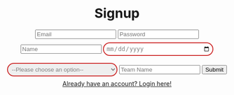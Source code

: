 <html lang="en">
  <head>
    <meta charset="UTF-8" />
    <meta http-equiv="X-UA-Compatible" content="IE=edge" />
    <meta name="viewport" content="width=device-width, initial-scale=1.0" />
    <title>Signup</title>
  </head>

  <body>
    <h1 style="text-align: center; font-size: 30px">
Signup
    </h1>
 <div style="margin: 0 auto; text-align: center">
    <input type="text" id="email" name="email" placeholder="Email">
    <input type="password" id="password" name="password" required placeholder="Password">
    <input type="text" id="name" name="name" placeholder="Name">
    <input type="date" id="dob" name="dob" placeholder="MM-dd-yyyy" style="width: 50%;
  padding: 5px 5px;
  margin: 8px 0;
  box-sizing: border-box;
  border: 2px solid #CD2A2A;
  border-radius: 40px;
  color: gray;">
  <select id="gender" name="gender" placeholder="Gender" style ="width: 50%;
  padding: 5px 5px;
  margin: 8px 0;
  box-sizing: border-box;
  border: 2px solid #CD2A2A;
  border-radius: 40px;
  color: gray;">
    <option value="">--Please choose an option--</option>
    <option value="Male">Male</option>
    <option value="Female">Female</option>
    <option value="Other">Nonbinary</option>
</select>
    <input type="text" id="teamName" name="teamName" placeholder="Team Name">
    <button type="submit" onclick="formSubmit()">Submit</button>
    <br>
<a href="/reunion/login">Already have an account? Login here!</a>
</div>

<script type="text/javascript">
    function formSubmit() {
        let email = document.getElementById("email").value;
        let password = document.getElementById("password").value;
        let name = document.getElementById("name").value;
        let dob = document.getElementById("dob").value;
        let gender = document.getElementById("gender").value;
        let teamName = document.getElementById("teamName").value;
        // console.log(email);

        console.log(gender);
        console.log(dob);
var myHeaders = new Headers();
myHeaders.append("Content-Type", "application/json");
data = {email: email, password: password, name: name, dob: dob, gender: gender, teamName: teamName}
var requestOptions = {
  method: 'POST',
  headers: myHeaders,
  redirect: 'manual',
  body: JSON.stringify(data)
};
         fetch(
          `https://f1-backend.aadit.dev/api/user/newUser`,requestOptions
        )
          .then(response => response.text())
  .then(result => {
    console.log(result);
    if (result == `${email} user created successfully`) {
      window.location.href = "https://aaditgupta21.github.io/reunion/login";
    } else {
      alert("Invalid credentials");
    }
  })
  .catch(error => console.log('error', error));

    }
</script>
